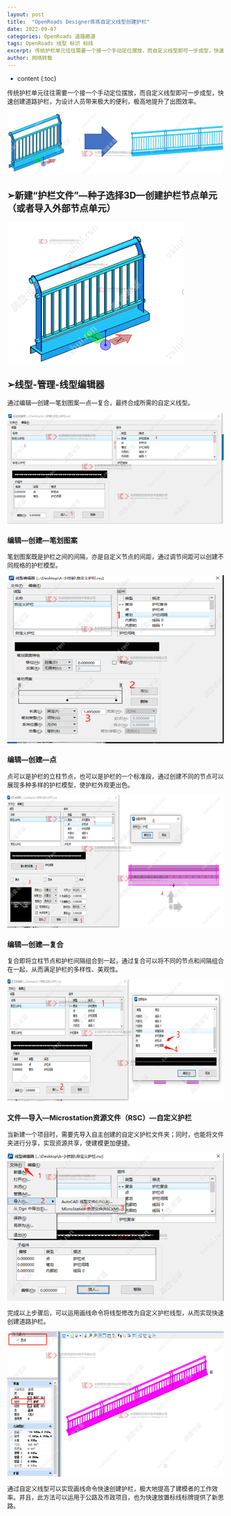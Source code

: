 ```yaml
---
layout: post
title:  "OpenRoads Designer练练自定义线型创建护栏"
date: 2022-09-07
categories: OpenRoads 道路廊道
tags: OpenRoads 线型 标识 标线
excerpt: 传统护栏单元往往需要一个接一个手动定位摆放，而自定义线型即可一步成型，快速创建道路护栏，为设计人员带来极大的便利，极高地提升了出图效率。
author: 网络转载
---
```

* content
{:toc}

传统护栏单元往往需要一个接一个手动定位摆放，而自定义线型即可一步成型，快速创建道路护栏，为设计人员带来极大的便利，极高地提升了出图效率。

![](/img/2022/2022-09-07-14-56-56.png)

## ➢新建“护栏文件”—种子选择3D—创建护栏节点单元（或者导入外部节点单元）

![](/img/2022/2022-09-07-14-57-18.png)

## ➢线型-管理-线型编辑器

通过编辑—创建—笔划图案—点—复合，最终合成所需的自定义线型。

![](/img/2022/2022-09-07-14-57-30.png)

### 编辑—创建—笔划图案

笔划图案既是护栏之间的间隔，亦是自定义节点的间距，通过调节间距可以创建不同规格的护栏模型。

![](/img/2022/2022-09-07-14-57-40.png)

### 编辑—创建—点

点可以是护栏的立柱节点，也可以是护栏的一个标准段，通过创建不同的节点可以展现多种多样的护栏模型，使护栏外观更出色。

![](/img/2022/2022-09-07-14-58-01.png)

### 编辑—创建—复合

复合即将立柱节点和护栏间隔组合到一起，通过复合可以将不同的节点和间隔组合在一起，从而满足护栏的多样性、美观性。

![](/img/2022/2022-09-07-14-58-13.png)

### 文件—导入—Microstation资源文件（RSC）—自定义护栏

当新建一个项目时，需要先导入自主创建的自定义护栏文件夹；同时，也能将文件夹进行分享，实现资源共享，使建模更加便捷。

![](/img/2022/2022-09-07-14-58-26.png)

完成以上步骤后，可以运用画线命令将线型修改为自定义护栏线型，从而实现快速创建道路护栏。

![](/img/2022/2022-09-07-14-58-39.png)

通过自定义线型可以实现画线命令快速创建护栏，极大地提高了建模者的工作效率。并且，此方法可以运用于公路及市政项目，也为快速放置标线标牌提供了新思路。